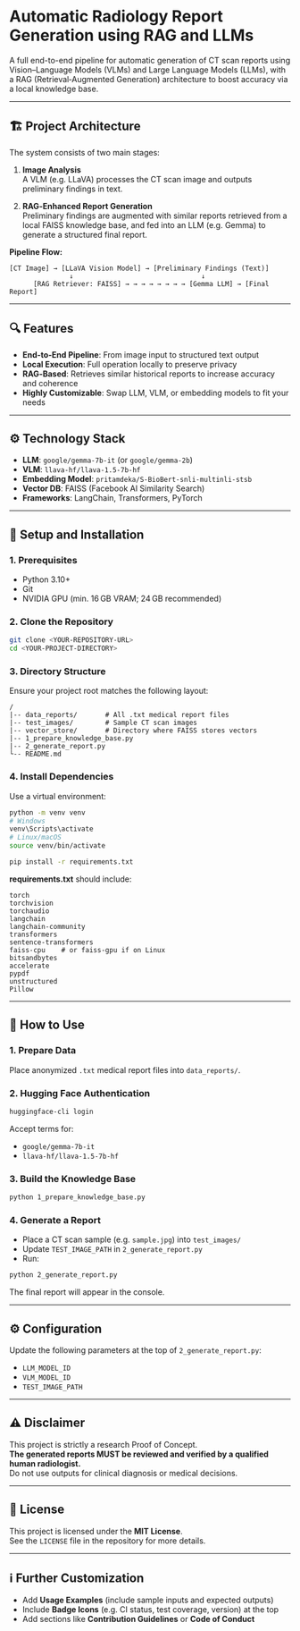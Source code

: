 # Automatic Radiology Report Generation using RAG and LLMs

A full end-to-end pipeline for automatic generation of CT scan reports using Vision–Language Models (VLMs) and Large Language Models (LLMs), with a RAG (Retrieval‑Augmented Generation) architecture to boost accuracy via a local knowledge base.

---

## 🏗️ Project Architecture

The system consists of two main stages:

1. **Image Analysis**  
   A VLM (e.g. LLaVA) processes the CT scan image and outputs preliminary findings in text.

2. **RAG‑Enhanced Report Generation**  
   Preliminary findings are augmented with similar reports retrieved from a local FAISS knowledge base, and fed into an LLM (e.g. Gemma) to generate a structured final report.

**Pipeline Flow:**

```
[CT Image] → [LLaVA Vision Model] → [Preliminary Findings (Text)]
               ↓                                ↓
      [RAG Retriever: FAISS] → → → → → → → → [Gemma LLM] → [Final Report]
```

---

## 🔍 Features

- **End‑to‑End Pipeline**: From image input to structured text output  
- **Local Execution**: Full operation locally to preserve privacy  
- **RAG‑Based**: Retrieves similar historical reports to increase accuracy and coherence  
- **Highly Customizable**: Swap LLM, VLM, or embedding models to fit your needs

---

## ⚙️ Technology Stack

- **LLM**: `google/gemma-7b-it` (or `google/gemma-2b`)  
- **VLM**: `llava‑hf/llava‑1.5‑7b‑hf`  
- **Embedding Model**: `pritamdeka/S‑BioBert‑snli‑multinli‑stsb`  
- **Vector DB**: FAISS (Facebook AI Similarity Search)  
- **Frameworks**: LangChain, Transformers, PyTorch

---

## 🚀 Setup and Installation

### 1. Prerequisites

- Python 3.10+  
- Git  
- NVIDIA GPU (min. 16 GB VRAM; 24 GB recommended)

### 2. Clone the Repository

```bash
git clone <YOUR‑REPOSITORY‑URL>
cd <YOUR‑PROJECT‑DIRECTORY>
```

### 3. Directory Structure

Ensure your project root matches the following layout:

```
/
|-- data_reports/       # All .txt medical report files
|-- test_images/        # Sample CT scan images
|-- vector_store/       # Directory where FAISS stores vectors
|-- 1_prepare_knowledge_base.py
|-- 2_generate_report.py
└-- README.md
```

### 4. Install Dependencies

Use a virtual environment:

```bash
python -m venv venv
# Windows
venv\Scripts\activate
# Linux/macOS
source venv/bin/activate

pip install -r requirements.txt
```

**requirements.txt** should include:

```
torch
torchvision
torchaudio
langchain
langchain-community
transformers
sentence-transformers
faiss-cpu    # or faiss-gpu if on Linux
bitsandbytes
accelerate
pypdf
unstructured
Pillow
```

---

## 🎯 How to Use

### 1. Prepare Data  
Place anonymized `.txt` medical report files into `data_reports/`.

### 2. Hugging Face Authentication  

```bash
huggingface-cli login
```

Accept terms for:

- `google/gemma-7b-it`  
- `llava‑hf/llava‑1.5‑7b‑hf`

### 3. Build the Knowledge Base  

```bash
python 1_prepare_knowledge_base.py
```

### 4. Generate a Report  

- Place a CT scan sample (e.g. `sample.jpg`) into `test_images/`  
- Update `TEST_IMAGE_PATH` in `2_generate_report.py`  
- Run:

```bash
python 2_generate_report.py
```

The final report will appear in the console.

---

## ⚙️ Configuration

Update the following parameters at the top of `2_generate_report.py`:

- `LLM_MODEL_ID`  
- `VLM_MODEL_ID`  
- `TEST_IMAGE_PATH`

---

## ⚠️ Disclaimer

This project is strictly a research Proof of Concept.  
**The generated reports MUST be reviewed and verified by a qualified human radiologist.**  
Do not use outputs for clinical diagnosis or medical decisions.

---

## 📝 License

This project is licensed under the **MIT License**.  
See the `LICENSE` file in the repository for more details.

---

## ℹ️ Further Customization

- Add **Usage Examples** (include sample inputs and expected outputs)  
- Include **Badge Icons** (e.g. CI status, test coverage, version) at the top  
- Add sections like **Contribution Guidelines** or **Code of Conduct**

